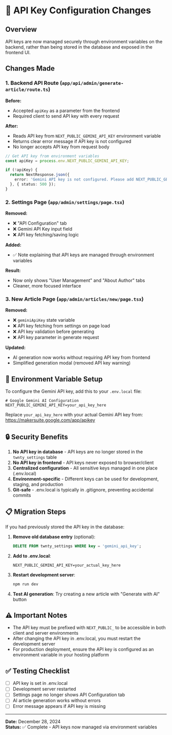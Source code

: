 # 🔐 API Key Configuration Changes

## Overview
API keys are now managed securely through environment variables on the backend, rather than being stored in the database and exposed in the frontend UI.

## Changes Made

### 1. Backend API Route (`app/api/admin/generate-article/route.ts`)
**Before:**
- Accepted `apiKey` as a parameter from the frontend
- Required client to send API key with every request

**After:**
- Reads API key from `NEXT_PUBLIC_GEMINI_API_KEY` environment variable
- Returns clear error message if API key is not configured
- No longer accepts API key from request body

```typescript
// Get API key from environment variables
const apiKey = process.env.NEXT_PUBLIC_GEMINI_API_KEY;

if (!apiKey) {
  return NextResponse.json({ 
    error: 'Gemini API key is not configured. Please add NEXT_PUBLIC_GEMINI_API_KEY to your .env.local file.' 
  }, { status: 500 });
}
```

### 2. Settings Page (`app/admin/settings/page.tsx`)
**Removed:**
- ❌ "API Configuration" tab
- ❌ Gemini API Key input field
- ❌ API key fetching/saving logic

**Added:**
- ✅ Note explaining that API keys are managed through environment variables

**Result:**
- Now only shows "User Management" and "About Author" tabs
- Cleaner, more focused interface

### 3. New Article Page (`app/admin/articles/new/page.tsx`)
**Removed:**
- ❌ `geminiApiKey` state variable
- ❌ API key fetching from settings on page load
- ❌ API key validation before generating
- ❌ API key parameter in generate request

**Updated:**
- AI generation now works without requiring API key from frontend
- Simplified generation modal (removed API key warning)

## 🔑 Environment Variable Setup

To configure the Gemini API key, add this to your `.env.local` file:

```env
# Google Gemini AI Configuration
NEXT_PUBLIC_GEMINI_API_KEY=your_api_key_here
```

Replace `your_api_key_here` with your actual Gemini API key from:
https://makersuite.google.com/app/apikey

## 🔒 Security Benefits

1. **No API key in database** - API keys are no longer stored in the `twnty_settings` table
2. **No API key in frontend** - API keys never exposed to browser/client
3. **Centralized configuration** - All sensitive keys managed in one place (.env.local)
4. **Environment-specific** - Different keys can be used for development, staging, and production
5. **Git-safe** - .env.local is typically in .gitignore, preventing accidental commits

## 📋 Migration Steps

If you had previously stored the API key in the database:

1. **Remove old database entry** (optional):
   ```sql
   DELETE FROM twnty_settings WHERE key = 'gemini_api_key';
   ```

2. **Add to .env.local**:
   ```env
   NEXT_PUBLIC_GEMINI_API_KEY=your_actual_key_here
   ```

3. **Restart development server**:
   ```bash
   npm run dev
   ```

4. **Test AI generation**: Try creating a new article with "Generate with AI" button

## ⚠️ Important Notes

- The API key must be prefixed with `NEXT_PUBLIC_` to be accessible in both client and server environments
- After changing the API key in .env.local, you must restart the development server
- For production deployment, ensure the API key is configured as an environment variable in your hosting platform

## ✅ Testing Checklist

- [ ] API key is set in .env.local
- [ ] Development server restarted
- [ ] Settings page no longer shows API Configuration tab
- [ ] AI article generation works without errors
- [ ] Error message appears if API key is missing

---

**Date:** December 28, 2024  
**Status:** ✅ Complete - API keys now managed via environment variables

